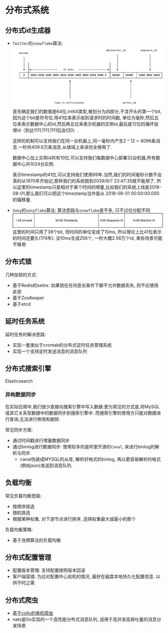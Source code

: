# 分布式系统

## 分布式id生成器
- `Twitter`的`snowflake`算法:
    ![](distributedId/snowflake.png)
    首先确定我们的数值是64位,int64类型,被划分为四部分,不含开头的第一个bit,因为这个bit是符号位.用41位来表示收到请求时的时间戳,
    单位为毫秒,然后五位来表示数据中心的id,然后再五位来表示机器的实例id,最后是12位的循环自增id（到达1111,1111,1111后会归0）.
    
    这样的机制可以支持我们在同一台机器上,同一毫秒内产生2 ^ 12 = 4096条消息.一秒共409.6万条消息.从值域上来讲完全够用了.
    
    数据中心加上实例id共有10位,可以支持我们每数据中心部署32台机器,所有数据中心共1024台实例.
    
    表示timestamp的41位,可以支持我们使用69年.当然,我们的时间毫秒计数不会真的从1970年开始记,那样我们的系统跑到2039/9/7 23:47:35就不能用了,
    所以这里的timestamp只是相对于某个时间的增量,比如我们的系统上线是2018-08-01,那么我们可以把这个timestamp当作是从
    2018-08-01 00:00:00.000的偏移量.
- `Sony`的`sonyflake`算法: 算法思路与`snowflake`差不多, 只不过位分配不同
    ![](distributedId/snoyflake.png)
    这里的时间只用了39个bit, 但时间的单位变成了10ms, 所以理论上比41位表示的时间还要久(174年).
    没10ms生成256个, 一秒大概2.56万个id, 某些场景可能不够用
    
## 分布式锁
几种加锁的方式:
- 基于Redis的setnx: 如果锁在任何恶劣条件下都不允许数据丢失, 则不应使用此锁
- 基于ZooKeeper
- 基于etcd

## 延时任务系统
延时任务的解决思路:
- 实现一套类似于crontab的分布式定时任务管理系统
- 实现一个支持定时发送消息的消息队列

## 分布式搜索引擎
Elasticsearch

### 异构数据同步
在实际应用中,我们很少直接向搜索引擎中写入数据.更为常见的方式是,将MySQL或其它关系型数据中的数据同步到搜索引擎中.
而搜索引擎的使用方只能对数据进行查询,无法进行修改和删除.

常见同步方案:
- 通过时间戳进行增量数据同步
- 通过binlog进行数据同步: 使用较多的是阿里开源的`Canal`, 来进行binlog的解析与同步.
    - canal伪装成MYSQL的从库, 解析好格式的binlog, 再以更容易解析的格式(例如json)发送到消息队列.
    
## 负载均衡

常见负载均衡思路: 
- 按顺序挑选
- 随机挑选
- 根据某种权重, 对下游节点进行排序, 选择权重最大或最小的那个

负载均衡策略:
- 基于洗牌算法的负载均衡

## 分布式配置管理
- 配置版本管理: 支持配置按照版本回滚
- 客户端容错: 为应对配置中心宕机的情况, 最好在磁盘本地持久化配置信息. 以供不时之需.

## 分布式爬虫
- [基于colly的单机爬虫](worm/singleWorm.go)
- nats是Go实现的一个高性能分布式消息队列, 适用于高并发高吞吐量的消息分发场景